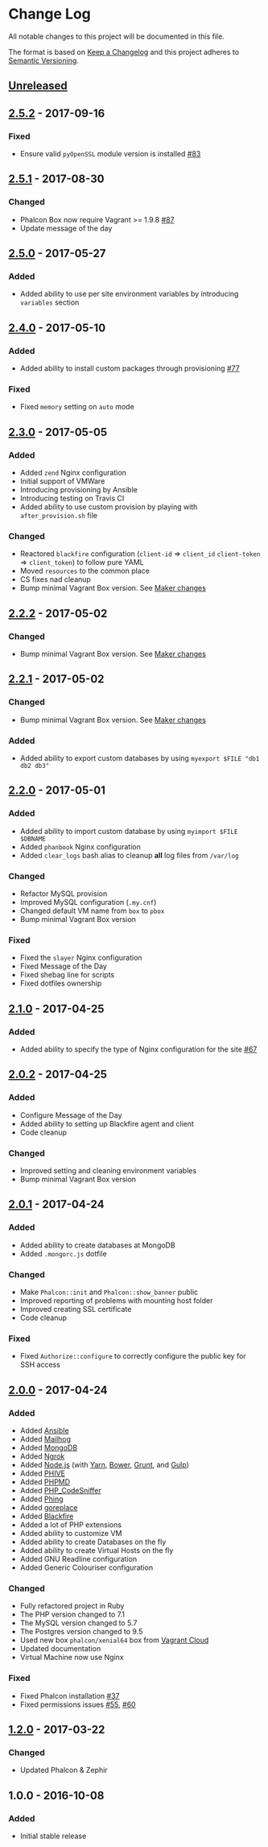 # Change Log
All notable changes to this project will be documented in this file.

The format is based on [Keep a Changelog](http://keepachangelog.com/)
and this project adheres to [Semantic Versioning](http://semver.org/).

## [Unreleased]

## [2.5.2] - 2017-09-16
### Fixed
- Ensure valid `pyOpenSSL` module version is installed [#83](https://github.com/phalcon/box/issues/83)

## [2.5.1] - 2017-08-30
### Changed
- Phalcon Box now require Vagrant >= 1.9.8 [#87](https://github.com/phalcon/box/issues/87)
- Update message of the day

## [2.5.0] - 2017-05-27
### Added
- Added ability to use per site environment variables by introducing `variables` section

## [2.4.0] - 2017-05-10
### Added
- Added ability to install custom packages through provisioning [#77](https://github.com/phalcon/box/issues/77)

### Fixed
- Fixed `memory` setting on `auto` mode

## [2.3.0] - 2017-05-05
### Added
- Added `zend` Nginx configuration
- Initial support of VMWare
- Introducing provisioning by Ansible
- Introducing testing on Travis CI
- Added ability to use custom provision by playing with `after_provision.sh` file

### Changed
- Reactored `blackfire` configuration (`client-id` => `client_id` `client-token` => `client_token`) to follow pure YAML
- Moved `resources` to the common place
- CS fixes nad cleanup
- Bump minimal Vagrant Box version. See [Maker changes](https://github.com/phalcon/maker/releases/tag/v2.0.3)

## [2.2.2] - 2017-05-02
### Changed
- Bump minimal Vagrant Box version. See [Maker changes](https://github.com/phalcon/maker/releases/tag/v2.0.2)

## [2.2.1] - 2017-05-02
### Changed
- Bump minimal Vagrant Box version. See [Maker changes](https://github.com/phalcon/maker/releases/tag/v2.0.1) 

### Added
- Added ability to export custom databases by using `myexport $FILE "db1 db2 db3"`

## [2.2.0] - 2017-05-01
### Added
- Added ability to import custom database by using `myimport $FILE $DBNAME`
- Added `phanbook` Nginx configuration
- Added `clear_logs` bash alias to cleanup **all** log files from `/var/log`

### Changed
- Refactor MySQL provision
- Improved MySQL configuration (`.my.cnf`)
- Changed default VM name from `box` to `pbox`
- Bump minimal Vagrant Box version

### Fixed
- Fixed the `slayer` Nginx configuration
- Fixed Message of the Day
- Fixed shebag line for scripts
- Fixed dotfiles ownership

## [2.1.0] - 2017-04-25
### Added
- Added ability to specify the type of Nginx configuration for the site [#67](https://github.com/phalcon/box/issues/67)

## [2.0.2] - 2017-04-25
### Added
- Configure Message of the Day
- Added ability to setting up Blackfire agent and client
- Code cleanup

### Changed
- Improved setting and cleaning environment variables
- Bump minimal Vagrant Box version

## [2.0.1] - 2017-04-24
### Added
- Added ability to create databases at MongoDB
- Added `.mongorc.js` dotfile

### Changed
- Make `Phalcon::init` and `Phalcon::show_banner` public
- Improved reporting of problems with mounting host folder
- Improved creating SSL certificate
- Code cleanup

### Fixed
- Fixed `Authorize::configure` to correctly configure the public key for SSH access

## [2.0.0] - 2017-04-24
### Added
- Added [Ansible](https://www.ansible.com)
- Added [Mailhog](https://github.com/mailhog/MailHog)
- Added [MongoDB](https://www.mongodb.com)
- Added [Ngrok](https://ngrok.com)
- Added [Node.js](https://nodejs.org/en/) (with [Yarn](https://yarnpkg.com/en/), [Bower](https://bower.io), [Grunt](https://gruntjs.com), and [Gulp](http://gulpjs.com))
- Added [PHIVE](https://phar.io)
- Added [PHPMD](https://phpmd.org)
- Added [PHP_CodeSniffer](https://github.com/squizlabs/PHP_CodeSniffer)
- Added [Phing](https://www.phing.info)
- Added [goreplace](https://github.com/webdevops/go-replace)
- Added [Blackfire](https://blackfire.io)
- Added a lot of PHP extensions
- Added ability to customize VM
- Added ability to create Databases on the fly
- Added ability to create Virtual Hosts on the fly
- Added GNU Readline configuration
- Added Generic Colouriser configuration

### Changed
- Fully refactored project in Ruby
- The PHP version changed to 7.1
- The MySQL version changed to 5.7
- The Postgres version changed to 9.5
- Used new box `phalcon/xenial64` box from [Vagrant Cloud](https://atlas.hashicorp.com/phalconphp/boxes/xenial64/)
- Updated documentation
- Virtual Machine now use Nginx

### Fixed
- Fixed Phalcon installation [#37](https://github.com/phalcon/box/issues/37)
- Fixed permissions issues [#55](https://github.com/phalcon/box/issues/55), [#60](https://github.com/phalcon/box/issues/60)

## [1.2.0] - 2017-03-22
### Changed
- Updated Phalcon & Zephir

## 1.0.0 - 2016-10-08
### Added
- Initial stable release

[Unreleased]: https://github.com/phalcon/box/compare/v2.5.2...development
[2.5.2]: https://github.com/phalcon/box/compare/v2.5.1...v2.5.2
[2.5.1]: https://github.com/phalcon/box/compare/v2.5.0...v2.5.1
[2.5.0]: https://github.com/phalcon/box/compare/v2.4.0...v2.5.0
[2.4.0]: https://github.com/phalcon/box/compare/v2.3.0...v2.4.0
[2.3.0]: https://github.com/phalcon/box/compare/v2.2.2...v2.3.0
[2.2.2]: https://github.com/phalcon/box/compare/v2.2.1...v2.2.2
[2.2.1]: https://github.com/phalcon/box/compare/v2.2.0...v2.2.1
[2.2.0]: https://github.com/phalcon/box/compare/v2.1.0...v2.2.0
[2.1.0]: https://github.com/phalcon/box/compare/v2.0.2...v2.1.0
[2.0.2]: https://github.com/phalcon/box/compare/v2.0.1...v2.0.2
[2.0.1]: https://github.com/phalcon/box/compare/v2.0.0...v2.0.1
[2.0.0]: https://github.com/phalcon/box/compare/v1.2.0...v2.0.0
[1.2.0]: https://github.com/phalcon/box/compare/v1.0.0...v1.2.0
